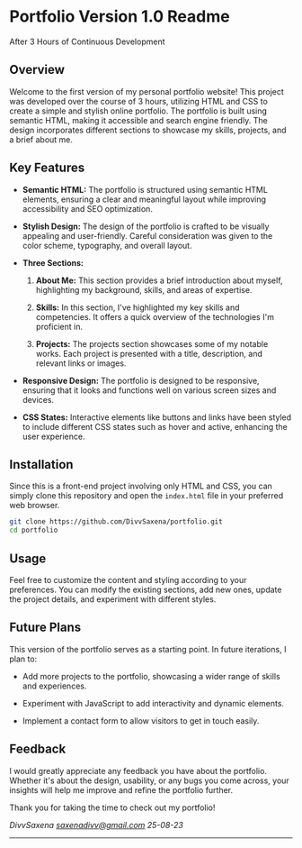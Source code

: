# Portfolio Version 1.0 Readme

After 3 Hours of Continuous Development

## Overview

Welcome to the first version of my personal portfolio website! This project was developed over the course of 3 hours, utilizing HTML and CSS to create a simple and stylish online portfolio. The portfolio is built using semantic HTML, making it accessible and search engine friendly. The design incorporates different sections to showcase my skills, projects, and a brief about me.

## Key Features

- **Semantic HTML:** The portfolio is structured using semantic HTML elements, ensuring a clear and meaningful layout while improving accessibility and SEO optimization.

- **Stylish Design:** The design of the portfolio is crafted to be visually appealing and user-friendly. Careful consideration was given to the color scheme, typography, and overall layout.

- **Three Sections:**

  1. **About Me:** This section provides a brief introduction about myself, highlighting my background, skills, and areas of expertise.

  2. **Skills:** In this section, I've highlighted my key skills and competencies. It offers a quick overview of the technologies I'm proficient in.

  3. **Projects:** The projects section showcases some of my notable works. Each project is presented with a title, description, and relevant links or images.

- **Responsive Design:** The portfolio is designed to be responsive, ensuring that it looks and functions well on various screen sizes and devices.

- **CSS States:** Interactive elements like buttons and links have been styled to include different CSS states such as hover and active, enhancing the user experience.

## Installation

Since this is a front-end project involving only HTML and CSS, you can simply clone this repository and open the `index.html` file in your preferred web browser.

```bash
git clone https://github.com/DivvSaxena/portfolio.git
cd portfolio
```

## Usage

Feel free to customize the content and styling according to your preferences. You can modify the existing sections, add new ones, update the project details, and experiment with different styles.

## Future Plans

This version of the portfolio serves as a starting point. In future iterations, I plan to:

- Add more projects to the portfolio, showcasing a wider range of skills and experiences.

- Experiment with JavaScript to add interactivity and dynamic elements.

- Implement a contact form to allow visitors to get in touch easily.

## Feedback

I would greatly appreciate any feedback you have about the portfolio. Whether it's about the design, usability, or any bugs you come across, your insights will help me improve and refine the portfolio further.

Thank you for taking the time to check out my portfolio!

*DivvSaxena*
*saxenadivv@gmail.com*
*25-08-23*

---
